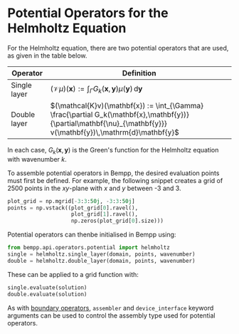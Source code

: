 Potential Operators for the Helmholtz Equation
==============================================

For the Helmholtz equation, there are two potential operators that are used, as given in the table
below.

Operator             | Definition
-------------------- | ----------
Single layer         | $(\mathcal{V}\mu)(\mathbf{x}) := \int_{\Gamma} G_k(\mathbf{x},\mathbf{y}) \mu(\mathbf{y})\,\mathrm{d}\mathbf{y}$
Double layer         | $(\mathcal{K}v)(\mathbf{x}) := \int_{\Gamma} \frac{\partial G_k(\mathbf{x},\mathbf{y})}{\partial\mathbf{\nu}_{\mathbf{y}}} v(\mathbf{y})\,\mathrm{d}\mathbf{y}$

In each case, $G_k(\mathbf{x},\mathbf{y})$ is the Green's function for the Helmholtz equation
with wavenumber $k$.

To assemble potential operators in Bempp, the desired evaluation points must first be defined.
For example, the following snippet creates a grid of 2500 points in the $x$$y$-plane with
$x$ and $y$ between -3 and 3.

```python
plot_grid = np.mgrid[-3:3:50j, -3:3:50j]
points = np.vstack((plot_grid[0].ravel(),
                    plot_grid[1].ravel(),
                    np.zeros(plot_grid[0].size)))
```

Potential operators can thenbe initialised in Bempp using:
```python
from bempp.api.operators.potential import helmholtz
single = helmholtz.single_layer(domain, points, wavenumber)
double = helmholtz.double_layer(domain, points, wavenumber)
```

These can be applied to a grid function with:
```python
single.evaluate(solution)
double.evaluate(solution)
```

As with [boundary operators](helmholtz_boundary_operators.md), `assembler` and `device_interface`
keyword arguments can be used to control the assembly type used for potential operators.
